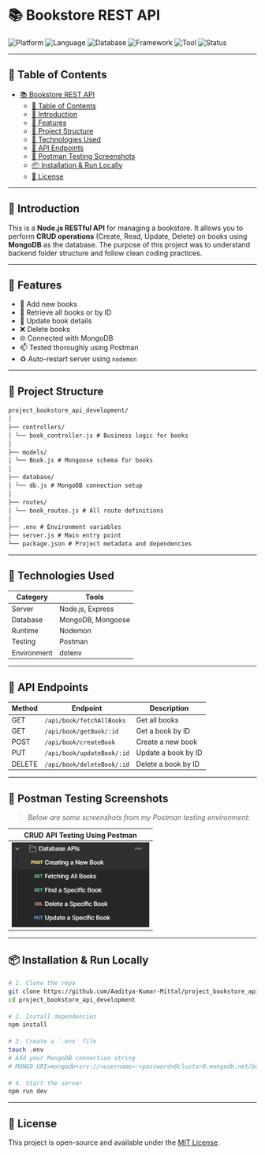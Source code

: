 # 📚 Bookstore REST API

![Platform](https://img.shields.io/badge/platform-Node.js-blue) ![Language](https://img.shields.io/badge/language-JavaScript-yellow) ![Database](https://img.shields.io/badge/database-MongoDB-brightgreen) ![Framework](https://img.shields.io/badge/framework-Express.js-red) ![Tool](https://img.shields.io/badge/tool-Postman-orange) ![Status](https://img.shields.io/badge/status-Development-informational)

---

## 📑 Table of Contents

- [📚 Bookstore REST API](#-bookstore-rest-api)
  - [📑 Table of Contents](#-table-of-contents)
  - [📌 Introduction](#-introduction)
  - [🚀 Features](#-features)
  - [📂 Project Structure](#-project-structure)
  - [🔗 Technologies Used](#-technologies-used)
  - [📡 API Endpoints](#-api-endpoints)
  - [📸 Postman Testing Screenshots](#-postman-testing-screenshots)
  - [📦 Installation \& Run Locally](#-installation--run-locally)
  - [📄 License](#-license)

---

## 📌 Introduction

This is a **Node.js RESTful API** for managing a bookstore. It allows you to perform **CRUD operations** (Create, Read, Update, Delete) on books using **MongoDB** as the database. The purpose of this project was to understand backend folder structure and follow clean coding practices.

---

## 🚀 Features

- 📝 Add new books
- 📖 Retrieve all books or by ID
- 🔄 Update book details
- ❌ Delete books
- 🌐 Connected with MongoDB
- 📫 Tested thoroughly using Postman
- ♻️ Auto-restart server using `nodemon`

---

## 📂 Project Structure

```md
project_bookstore_api_development/
│
├── controllers/
│ └── book_controller.js # Business logic for books
│
├── models/
│ └── Book.js # Mongoose schema for books
│
├── database/
│ └── db.js # MongoDB connection setup
│
├── routes/
│ └── book_routes.js # All route definitions
│
├── .env # Environment variables
├── server.js # Main entry point
└── package.json # Project metadata and dependencies
```

---

## 🔗 Technologies Used

| Category    | Tools             |
| ----------- | ----------------- |
| Server      | Node.js, Express  |
| Database    | MongoDB, Mongoose |
| Runtime     | Nodemon           |
| Testing     | Postman           |
| Environment | dotenv            |

---

## 📡 API Endpoints

| Method | Endpoint                   | Description         |
| ------ | -------------------------- | ------------------- |
| GET    | `/api/book/fetchAllBooks`  | Get all books       |
| GET    | `/api/book/getBook/:id`    | Get a book by ID    |
| POST   | `/api/book/createBook`     | Create a new book   |
| PUT    | `/api/book/updateBook/:id` | Update a book by ID |
| DELETE | `/api/book/deleteBook/:id` | Delete a book by ID |

---

## 📸 Postman Testing Screenshots

> _Below are some screenshots from my Postman testing environment:_

| CRUD API Testing Using Postman          |
| --------------------------------------- |
| ![Create Book](./screenshots/image.png) |

---

## 📦 Installation & Run Locally

```bash
# 1. Clone the repo
git clone https://github.com/Aaditya-Kumar-Mittal/project_bookstore_api_development.git
cd project_bookstore_api_development

# 2. Install dependencies
npm install

# 3. Create a `.env` file
touch .env
# Add your MongoDB connection string
# MONGO_URI=mongodb+srv://<username>:<password>@cluster0.mongodb.net/bookstore

# 4. Start the server
npm run dev
```

---

## 📄 License

This project is open-source and available under the [MIT License](LICENSE).
